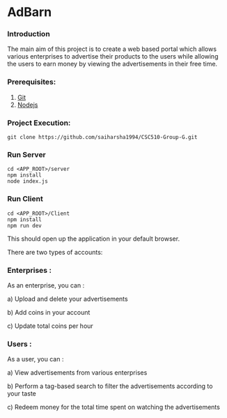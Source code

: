 # AdBarn

### Introduction

The main aim of this project is to create a web based portal which allows various enterprises to advertise their products to the users while allowing the users to earn money by viewing the advertisements in their free time.

### Prerequisites:

1. [Git](https://git-scm.com/downloads)
2. [Nodejs](https://nodejs.org/en/download)

### Project Execution:

```
git clone https://github.com/saiharsha1994/CSC510-Group-G.git
```
### Run Server
```
cd <APP_ROOT>/server
npm install
node index.js
```
### Run Client
```
cd <APP_ROOT>/Client
npm install
npm run dev
```

This should open up the application in your default browser.

There are two types of accounts:

### Enterprises : 

As an enterprise, you can :

  a) Upload and delete your advertisements

  b) Add coins in your account

  c) Update total coins per hour

### Users : 

As a user, you can :


  a) View advertisements from various enterprises

  b) Perform a tag-based search to filter the advertisements according to your taste
  
  c) Redeem money for the total time spent on watching the advertisements
